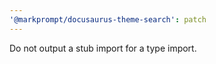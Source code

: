 ```yaml
---
'@markprompt/docusaurus-theme-search': patch
---
```


Do not output a stub import for a type import.
